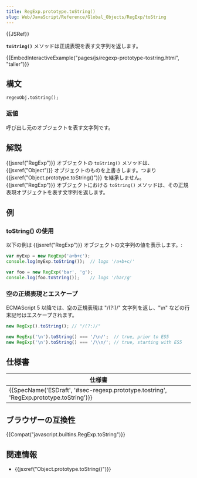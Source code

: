 ```yaml
---
title: RegExp.prototype.toString()
slug: Web/JavaScript/Reference/Global_Objects/RegExp/toString
---
```

{{JSRef}}

**`toString()`** メソッドは正規表現を表す文字列を返します。

{{EmbedInteractiveExample("pages/js/regexp-prototype-tostring.html", "taller")}}

## 構文

```
regexObj.toString();
```

### 返値

呼び出し元のオブジェクトを表す文字列です。

## 解説

{{jsxref("RegExp")}} オブジェクトの `toString()` メソッドは、 {{jsxref("Object")}} オブジェクトのものを上書きします。つまり {{jsxref("Object.prototype.toString()")}} を継承しません。 {{jsxref("RegExp")}} オブジェクトにおける `toString()` メソッドは、その正規表現オブジェクトを表す文字列を返します。

## 例

### toString() の使用

以下の例は {{jsxref("RegExp")}} オブジェクトの文字列の値を表示します。:

```js
var myExp = new RegExp('a+b+c');
console.log(myExp.toString());  // logs '/a+b+c/'

var foo = new RegExp('bar', 'g');
console.log(foo.toString());    // logs '/bar/g'
```

### 空の正規表現とエスケープ

ECMAScript 5 以降では、空の正規表現は "/(?:)/" 文字列を返し、"\n" などの行末記号はエスケープされます。

```js
new RegExp().toString(); // "/(?:)/"

new RegExp('\n').toString() === '/\n/';  // true, prior to ES5
new RegExp('\n').toString() === '/\\n/'; // true, starting with ES5
```

## 仕様書

| 仕様書                                                                                                               |
| -------------------------------------------------------------------------------------------------------------------- |
| {{SpecName('ESDraft', '#sec-regexp.prototype.tostring', 'RegExp.prototype.toString')}} |

## ブラウザーの互換性

{{Compat("javascript.builtins.RegExp.toString")}}

## 関連情報

- {{jsxref("Object.prototype.toString()")}}
